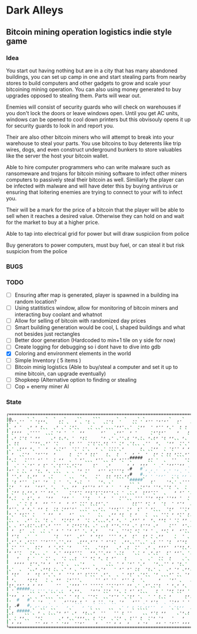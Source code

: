 # Dark Alleys
## Bitcoin mining operation logistics indie style game 
### Idea
You start out having nothing but are in a city that has many abandoned buildings, you can set up camp in one and start stealing parts
from nearby stores to build computers and other gadgets to grow and scale your bitcoining mining operation. You can also using money generated
to buy upgrades opposed to stealing them. Parts will wear out. 

Enemies will consist of security guards who will check on warehouses if you don't lock the doors or leave windows open. Until you get AC units, windows can be opened
to cool down printers but this obvisouly opens it up for security guards to look in and report you. 

Their are also other bitcoin miners who will attempt to break into your warehouse to steal your parts. You use bitcoins to buy deterents like trip wires, dogs, and even construct underground
bunkers to store valuables like the server the host your bitcoin wallet. 

Able to hire computer programmers who can write malware such as ransomeware and trojans for bitcoin mining software to infect other miners computers to passively steal their bitcoin as well. Similiarly 
the player can be infected with malware and will have deter this by buying antivirus or ensuring that loitering enemies are trying to connect to your wifi to infect you. 

Their will be a mark for the price of a bitcoin that the player will be able to sell when it reaches a desired value. Otherwise they can hold on and wait for the market to buy at a higher price.

Able to tap into electrical grid for power but will draw suspiciion from police

Buy generators to power computers, must buy fuel, or can steal it but risk suspicion from the police

### BUGS

### TODO
- [ ] Ensuring after map is generated, player is spawned in a building ina  random location?
- [ ] Using statitistics window, allow for monitoring of bitcoin miners and interacting buy coolant and whatnot
- [ ] Allow for selling of bitcoin with randomized day prices 
- [ ] Smart building generation would be cool, L shaped buildings and what not besides just rectangles
- [ ] Better door generation (Hardcoded to min+1 tile on y side for now)
- [ ] Create logging for debugging so i dont have to dive into gdb 
- [X] Coloring and environment elements in the world 
- [ ] Simple Inventory ( 5 items ) 
- [ ] Bitcoin minig logistics (Able to buy/steal a computer and set it up to mine bitcoin, can upgrade eventually)
- [ ] Shopkeep (Alternative option to finding or stealing
- [ ] Cop + enemy miner AI

### State
```sh
┌==================================================================================================┐
|@,. .. `.`.,,,`  ` ,.`   ,`` ., ```  .., `. `  ..`.`,.. .,.,.`  ,.`  ,,``.`.,.`. ,  .. `., `````,,|
|` ,`.   , ,`, `   ,``.`.,. `  `.`  ,`` `.,,.  .``.,,  . ,.. , . `, , ``,` ``` ,,,.. ,``,   , , ..`|
|`,,,,  `....``` .`.,`. `.``,, `` ``,.``` ,,.``, .`    .,.,,. `  ,` `,., .,.  . , ` `..` .`,,,, .``|
| `, ..,`. ,,  ```, , ,  .  ,,.     .,  .` .. , ., .  ,`,,`., ,,   , ` ., `.``, ` ,. ., .`,..,., ,,|
| `,,` ` ..,,  ,.`..`` `,, ..``..,.. ,,`..`.,``., ```..``,  `.,,``..`. ,``. , ,,   .,, `,`.`,```,, |
|`.``,,, ,  .``,  ,`.,. `... ..` `,``.`....`, ` ```,`  .,,` . .,..`,`,.,`````..,  ,``  ` ..,,`.., .|
|`, ``.., `.,..,  ,``   , `..`,`,,. ` ,```,` .  , .``.``,, .`,,`,.. ,..  .. `,`   .`, ,. ,`.,`,,,. |
|, . ``.... ,. .  . ,,  ` .`,.  ``,.. ``,,`,...#####  ,.`. ` ``..```..,..`.`  `,...,,.. `,..  `,`.`|
| ``. .`.,. , ,. .`.,...`,.., ```,.  ``,`   ` ,`,  ,,,``.  .`.,,..,, `,.. ,, .` ,.,,.```.`,  , .. .|
|,.`. .` , ., `,  `.`  `` `., .. ` ,..`,...., .#   #`, , .` , . .,  .`   .,,,`  .,,,. ,,,`,,..  . `|
| ..`,``, ,,``, `.``` .` `  .,`   ..  ,,`,,.`,,#   #.,`.`.,,.` ..,`,,`,` , .. ` `.  .., `,  ` ,   ,|
| .,`,..``.,. .,``. .  .``, . `.  `., ``. ``` `#####`  ,.    .,`.` ... `.., ,`,..,  , ,.` ,... ` ` |
|.,` . ,, `.,,.  .`  .  `,,``,,.., ,.`,`.  . ,,`` `.,.,`.., ..,`. ` . .``, .,  ``. ``,. ..````,,.` |
|`.,, , ,, , ..`,,`.  ``..,..`,,,.,..,,., . . `. ,``,,,... `  ` ,`,.`.  ,,`. ,``.,....```..., ..`.`|
|,`.  ``,.` ,  .,,`  .,,`.  `..,` `.`,  .``...```...`..,`,,,`..,, .  .`, ,`,.,` . , .., `,,,..,.,.,|
| `` .`.`,`,  ,, .. ,  , ,. ...`, ,,. .    `  ``,,.. ,. , `.,  . ,., ` ```,.`  ` , `,..,,,., ..`.``|
|,..` ,`,`. ,, ,  ., .,,.,. ``..```,.` .,,,.. .,``,. .`,.   `.,,  ...,``,  .`,..```. ,.,,. ``,`.  `|
|, .`,,..`.   .`,,``,`  ,.  ```. ``.``  ,,`,, `, ,`  .  ```...`, ,..`,,`. `.`,.`.,.,., , `.,  ,` . |
|.`   ``,.`.  .,  .  ,.,,, ,``..  ,`` ,`, , `. `,,. ,` ,``,,,`. ..`,,``,.` ,, `,  ,,. , `. ` ,`,.,,|
|`` `,.`,..``,.`,`... `,`.,,..,` `.```,`,.,`..,` . ,.., `,  ` ...` ,. `.,  `, ,,, ,.,.,`. . ` .,.,,|
|`,` ,.```.```.` . , . .,`,.`.``,`, ```.,  `..,.`,.`., .`  ,,.`,  ,..``..`    ,. . ,.``,..,`` `.```|
| ,.,`  .``. `` ` .,  .,.   ,.` ,`,,,  ...`, , `,.` ,, . `,, `  .  .``  ,.  ` .`,,.,,..  .  ,``..``|
| ,.`, `,... ..,...`.. ,,  `,,, ,.,`. ,.,.  `,, `.. `. `,`.. ., `,.,,`., ,,`.,. . `,,.`,, . ..` `  |
|`..`..` ``,.,  , .`,.`.,  ``..`   .,,,  ` ,` ,``..`` ,`` ,,,.` ,.,,`, .  ..`.,,`. ,, ``````,..,`..|
|,`,..  `.,``  .  ,`.`,,,,... ``,,`..`,, .`.,`` .`. ,` ,`,.  ,. ,,.``.`.`, ``.`,,  ,.`.,`` .`.. .`.|
|   ,`  ,`.``.`..  ` .. ` , `.. ,.`, `, ,.```,   ``   `.``.. `,    `. `.,, `,`` ,,`  ,,.`.`., , `,`|
|  ,,,, `,., .,`, `,..` ``` .,   `  ` `.  . ,`.,. .`, ` .,``..`, .,`.` ,`, ``, ,,,`, , ,..```,````,|
| .     .` ,` ,,, .  `.`, ``.,.. `, .,```. ,. ,. .,` ., . ``  , .,``,,,`. ``   `,,,,.. `,.. ,.`.., |
|`,,,`  ,``,,`,.`.``,` ..,`,. ,....` ,.     . ,,.``.,.``.,`  `,. . `.,`, .,,.,,` `  ,.... ,,`,...,,|
| ,`    ,,,,`  .` `,,  .,...  ` ``..`,.`..` ,..`, `. ``   ,```.,.``   .,,  ,.,`.,.`  ,``,`.`.` `...|
|,,`,,. ,`,`,, ` ` ..  `.,,,`.. ..... ....,.. ,,` . `,. ..,  . , ,`,  `.,``..`. .`` `   .  ,,`, ``,|
|`.`#####., ... ., , , `, ,,    .,.,`..,`.,  . ,.`,.`  ``,`. .,,`.,,`.,. ,,`` ` .`, .,. ,,.#####   |
|.,,` , .`` `,.` ``.``. .`,,`  ..,.  ``.,.,`.`.,, .```. .`, . ,` `` ,,,,., ``,   ,..  .,.. #   #.  |
|.  #   #`.`., ```. ``,..,,`,`.  ,`..``.,  .,` `,..` . ,.,``` ..,, .`.``.` .,` . ,  .  ` `,#   #`. |
|, .#   #, ,. ,,`. . ` , .```, .,` ```  ``  . , , .,`,,..` ,` .`.,,,   .. . `.` ,  `, ,.. . ` ., .,|
|`, #####.` ,`` .``., ,.` ,  ,, `,``.. ``..`, ..` ```` ,., ,,  ` `., ,`.`  ` , . . . `..`,.##### ``|
|``. ,,`` `.,.` ```  , , `.,,,```, ..,   ..,`  ,.. ,``..,`.,   . ` ,``,`,.``,. ` ``.. `.` `.`.`. .`|
|`,`,, ``  ..`,, . .`.,,``..,.`` `, ` ..`,`, `,`  ,`.,`  ,, . .,.. ,,,.`, ` ```.``  ```.` , `.  `` |
└==================================================================================================┘
```
